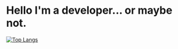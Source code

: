 # Hello I'm a developer... or maybe not.

[![Top Langs](https://github-readme-stats.vercel.app/api/top-langs/?username=spawayz&layout=compact&theme=dark)](https://github.com/anuraghazra/github-readme-stats)

